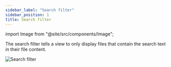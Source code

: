 ```yaml
---
sidebar_label: "Search filter"
sidebar_position: 1
title: Search filter
---
```


import Image from "@site/src/components/Image";

The search filter tells a view to only display files that contain the search text in their file content.

<Image src="filters/img/search-filter.png" alt="Search filter" maxWidth="350px"/>
